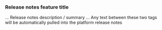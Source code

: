 <!--- IMPORTANT: Please attach or create an issue submitting a Pull Request. -->                                                                               

<!-- REVIEW: to merge this PR you need to choose at least 2 reviewers, such that:
 - at least one reviewer is an expert of the specific code/module that is being modified.
 - at least one reviewer does a quantitative/detailed review of the changes, i.e., fully understands the changes.
 - at least one reviewer checks that the code follows the guidelines in CONTRIBUTING.md (see link to the right of this page).
Note: it doesn't matter how these three aspects are split among the two reviewers, but it is important they are all fulfilled.
 -->

<!--start_release_notes-->
### Release notes feature title
... Release notes description / summary
... Any text between these two tags will be automatically pulled into the platform release notes
<!--end_release_notes-->
